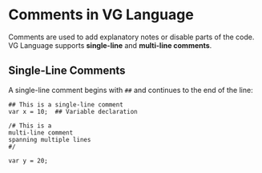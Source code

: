 # Comments in VG Language

Comments are used to add explanatory notes or disable parts of the code. VG Language supports **single-line** and **multi-line comments**.

## **Single-Line Comments**

A single-line comment begins with `##` and continues to the end of the line:

```vg
## This is a single-line comment
var x = 10;  ## Variable declaration

/# This is a
multi-line comment
spanning multiple lines
#/

var y = 20;

